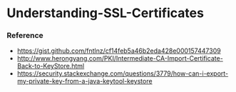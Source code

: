 # Understanding-SSL-Certificates


### Reference

- https://gist.github.com/fntlnz/cf14feb5a46b2eda428e000157447309
- http://www.herongyang.com/PKI/Intermediate-CA-Import-Certificate-Back-to-KeyStore.html
- https://security.stackexchange.com/questions/3779/how-can-i-export-my-private-key-from-a-java-keytool-keystore
